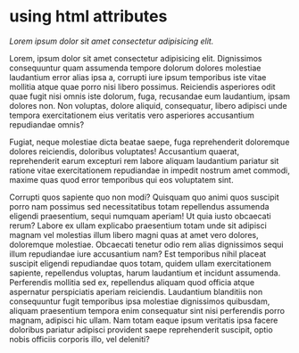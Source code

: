# using html attributes

*Lorem ipsum dolor sit amet consectetur adipisicing elit.*



Lorem, ipsum dolor sit amet consectetur adipisicing elit. Dignissimos consequuntur quam assumenda tempore 
dolorum dolores molestiae laudantium error alias ipsa a, corrupti iure ipsum temporibus iste vitae mollitia 
atque quae porro nisi libero possimus. Reiciendis asperiores odit quae fugit nisi omnis iste dolorum, fuga, 
recusandae eum laudantium, ipsam dolores non. Non voluptas, dolore aliquid, consequatur, libero adipisci unde 
tempora exercitationem eius veritatis vero asperiores accusantium repudiandae omnis? 

Fugiat, neque molestiae dicta beatae saepe, fuga reprehenderit doloremque dolores reiciendis, doloribus 
voluptates! Accusantium quaerat, reprehenderit earum excepturi rem labore aliquam laudantium pariatur sit 
ratione vitae exercitationem repudiandae in impedit nostrum amet commodi, maxime quas quod error temporibus 
qui eos voluptatem sint. 

Corrupti quos sapiente quo non modi? Quisquam quo animi quos suscipit porro nam possimus sed necessitatibus 
totam repellendus assumenda eligendi praesentium, sequi numquam aperiam! Ut quia iusto obcaecati rerum? Labore 
ex ullam explicabo praesentium totam unde sit adipisci magnam vel molestias illum libero magni quas at amet vero 
dolores, doloremque molestiae. Obcaecati tenetur odio rem alias dignissimos sequi illum repudiandae iure accusantium 
nam? Est temporibus nihil placeat suscipit eligendi repudiandae quos totam, quidem ullam exercitationem sapiente,
repellendus voluptas, harum laudantium et incidunt assumenda. Perferendis mollitia sed ex, repellendus aliquam quod 
officia atque aspernatur perspiciatis aperiam reiciendis. Laudantium blanditiis non consequuntur fugit temporibus ipsa
molestiae dignissimos quibusdam, aliquam praesentium tempora enim consequatur sint nisi perferendis porro magnam,
adipisci hic ullam. Nam totam eaque ipsum veritatis ipsa facere doloribus pariatur adipisci provident saepe 
reprehenderit suscipit, optio nobis officiis corporis illo, vel deleniti? 